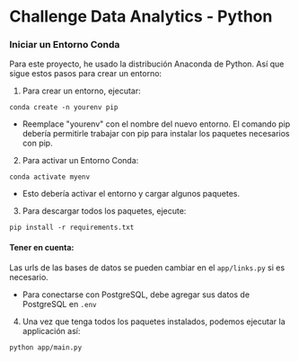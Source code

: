 # Challenge Data Analytics - Python

### Iniciar un Entorno Conda

Para este proyecto, he usado la distribución Anaconda de Python. Así que sigue estos pasos para crear un entorno:

1. Para crear un entorno, ejecutar:

```
conda create -n yourenv pip
```

- Reemplace "yourenv" con el nombre del nuevo entorno. El comando pip debería permitirle trabajar con pip para instalar los paquetes necesarios con pip.

2. Para activar un Entorno Conda:

```
conda activate myenv
```

- Esto debería activar el entorno y cargar algunos paquetes.

3. Para descargar todos los paquetes, ejecute:

```
pip install -r requirements.txt
```

#### Tener en cuenta:

Las urls de las bases de datos se pueden cambiar en el `app/links.py` si es necesario.

- Para conectarse con PostgreSQL, debe agregar sus datos de PostgreSQL en `.env`

4. Una vez que tenga todos los paquetes instalados, podemos ejecutar la applicación así:

```
python app/main.py
```
